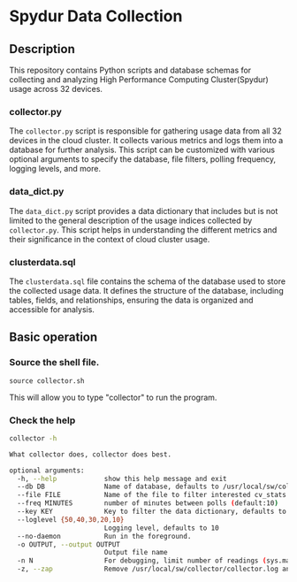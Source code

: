 # Spydur Data Collection

## Description

This repository contains Python scripts and database schemas for collecting and analyzing High Performance Computing Cluster(Spydur) usage across 32 devices.

### collector.py
The `collector.py` script is responsible for gathering usage data from all 32 devices in the cloud cluster. It collects various metrics and logs them into a database for further analysis. This script can be customized with various optional arguments to specify the database, file filters, polling frequency, logging levels, and more.

### data_dict.py
The `data_dict.py` script provides a data dictionary that includes but is not limited to the general description of the usage indices collected by `collector.py`. This script helps in understanding the different metrics and their significance in the context of cloud cluster usage.

### clusterdata.sql
The `clusterdata.sql` file contains the schema of the database used to store the collected usage data. It defines the structure of the database, including tables, fields, and relationships, ensuring the data is organized and accessible for analysis.


## Basic operation

### Source the shell file.
`source collector.sh`

This will allow you to type "collector" to run the program.

### Check the help

```bash
collector -h

What collector does, collector does best.

optional arguments:
  -h, --help            show this help message and exit
  --db DB               Name of database, defaults to /usr/local/sw/collector/clusterdata.db
  --file FILE           Name of the file to filter interested cv_stats data
  --freq MINUTES        number of minutes between polls (default:10)
  --key KEY             Key to filter the data dictionary, defaults to lookup
  --loglevel {50,40,30,20,10}
                        Logging level, defaults to 10
  --no-daemon           Run in the foreground.
  -o OUTPUT, --output OUTPUT
                        Output file name
  -n N                  For debugging, limit number of readings (sys.maxsize)
  -z, --zap             Remove /usr/local/sw/collector/collector.log and create a new one.

```
